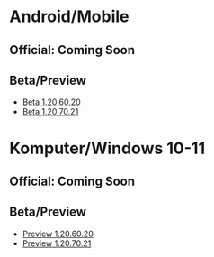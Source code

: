 # Android/Mobile
## Official: Coming Soon
## Beta/Preview
- [Beta 1.20.60.20](https://www.mediafire.com/file/96ds12g69mz2k95/MCraX_1.20.60.20_Beta.apk/file)
- [Beta 1.20.70.21](https://pixeldrain.com/u/QEh1uqc6)

# Komputer/Windows 10-11
## Official: Coming Soon
## Beta/Preview
- [Preview 1.20.60.20](https://www.mediafire.com/file/g3r6enqowo1b012/MCraX_1.20.60.20_Preview.7z/file)
- [Preview 1.20.70.21](https://pixeldrain.com/u/XpT4uDEr)
